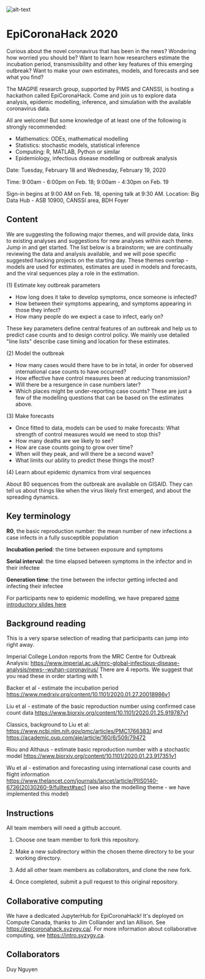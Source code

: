 ![alt-text](images/norwester_blue.png)
# EpiCoronaHack 2020

Curious about the novel coronavirus that has been in the news? Wondering how worried you should be? Want to learn how researchers estimate the incubation period, transmissibility and other key features of this emerging outbreak? Want to make your own estimates, models, and forecasts and see what you find? 

The MAGPIE research group, supported by PIMS and CANSSI, is hosting a hackathon called EpiCoronaHack. Come and join us to explore data analysis, epidemic modelling, inference, and simulation with the available coronavirus data. 

All are welcome! But some knowledge of at least one of the following is strongly recommended:  

- Mathematics: ODEs, mathematical modelling
- Statistics: stochastic models, statistical inference
- Computing: R, MATLAB, Python or similar
- Epidemiology, infectious disease modelling or outbreak analysis 

Date: Tuesday, February 18 and Wednesday, February 19, 2020

Time: 9:00am - 6:00pm on Feb. 18; 9:00am - 4:30pm on Feb. 19

Sign-in begins at 9:00 AM on Feb. 18, opening talk at 9:30 AM.
Location: Big Data Hub - ASB 10900, CANSSI area, BDH Foyer

## Content
We are suggesting the following major themes, and will provide data, links to existing analyses and suggestions for new analyses within each theme. Jump in and get started. The list below is a brainstorm; we are continually reviewing the data and analysis available, and we will pose specific suggested hacking projects on the starting day. 
 These themes overlap - models are used for estimates, estimates are used in models and forecasts, and the viral sequences play a role in the estimation. 


 (1) Estimate key outbreak parameters 

- How long does it take to develop symptoms, once someone is infected? 
 - How between their symptoms appearing, and symptoms appearing in those they infect? 
 - How many people do we expect a case to infect, early on? 

 These key parameters define central features of an outbreak and help us to predict case counts and to design control policy.  We mainly use detailed "line lists" describe case timing and location for these estimates. 

 (2) Model the outbreak


- How many cases would there have to be in total, in order for observed international case counts to have occurred? 
- How effective have control measures been at reducing transmission? 
- Will there be a resurgence in case numbers later? 
- Which places might be under-reporting case counts? 
These are just a few of the modelling questions that can be based on the estimates above. 

 (3) Make forecasts 

 - Once fitted to data, models can be used to make forecasts: What strength of control measures would we need to stop this?  
 - How many deaths are we likely to see?  
 - How are case counts going to grow over time? 
 - When will they peak, and will there be a second wave? 
 - What limits our ability to predict these things the most? 

 (4) Learn about epidemic dynamics from viral sequences 

 About 80 sequences from the outbreak are available on GISAID. They can tell us about things like when the virus likely first emerged, and about the spreading dynamics.
 
## Key terminology 

**R0**, the basic reproduction number: the mean number of new infections a case infects in a fully susceptible population

**Incubation period**: the time between exposure and symptoms

**Serial interval**: the time elapsed between symptoms in the infector and in their infectee

**Generation time**: the time between the infector getting infected and infecting their infectee

For participants new to epidemic modelling, we have prepared [some introductory slides here](./images/intro_to_epi.pdf)

## Background reading

This is a very sparse selection of reading that participants can jump into right away. 

Imperial College London reports from the MRC Centre for Outbreak Analysis: 
https://www.imperial.ac.uk/mrc-global-infectious-disease-analysis/news--wuhan-coronavirus/
There are 4 reports. We suggest that you read these in order starting with 1. 

Backer et al - estimate the incubation period https://www.medrxiv.org/content/10.1101/2020.01.27.20018986v1

Liu et al - estimate of the basic reproduction number using confirmed case count data https://www.biorxiv.org/content/10.1101/2020.01.25.919787v1

Classics, background to Liu et al: https://www.ncbi.nlm.nih.gov/pmc/articles/PMC1766383/ and https://academic.oup.com/aje/article/160/6/509/79472

Riou and Althaus - estimate basic reproduction number with a stochastic model https://www.biorxiv.org/content/10.1101/2020.01.23.917351v1

Wu et al - estimation and forecasting using international case counts and flight information https://www.thelancet.com/journals/lancet/article/PIIS0140-6736(20)30260-9/fulltext#sec1 (see also the modelling theme - we have implemented this model) 


## Instructions
All team members will need a github account. 
  1. Choose one team member to fork this repository.

  2. Make a new subdirectory within the chosen theme directory to be your working directory.
  3. Add all other team members as collaborators, and clone the new fork.
  4. Once completed, submit a pull request to this original repository.
    
## Collaborative computing 

We have a dedicated JupyterHub for EpiCoronaHack! It's deployed on Compute Canada, thanks to Jim Colliander and Ian Allison. See https://epicoronahack.syzygy.ca/. For more information about collaborative computing, see https://intro.syzygy.ca. 

## Collaborators
Duy Nguyen